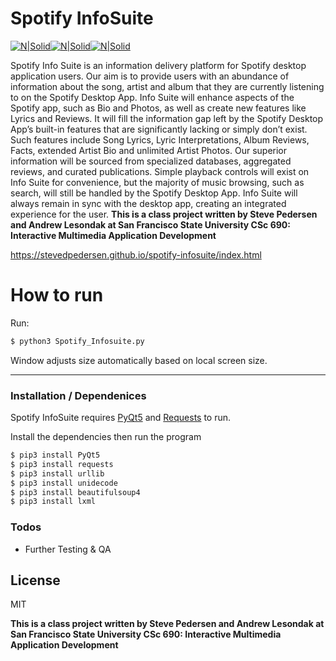 # Spotify InfoSuite

[![N|Solid](https://stevedpedersen.github.io/spotify-infosuite/img/info-icon.png)](https://stevedpedersen.github.io/spotify-infosuite/index.html)[![N|Solid](https://www.python.org/static/opengraph-icon-200x200.png)](https://www.python.org)[![N|Solid](https://avatars0.githubusercontent.com/u/159455?v=4&s=200)](https://www.riverbankcomputing.com/software/pyqt)

Spotify Info Suite is an information delivery platform for Spotify desktop application users. Our aim is to provide users with an abundance of information about the song, artist and album that they are currently listening to on the Spotify Desktop App. Info Suite will enhance aspects of the Spotify app, such as Bio and Photos, as well as create new features like Lyrics and Reviews. It will fill the information gap left by the Spotify Desktop App’s built-in features that are significantly lacking or simply don’t exist. Such features include Song Lyrics, Lyric Interpretations, Album Reviews, Facts, extended Artist Bio and unlimited Artist Photos. Our superior information will be sourced from specialized databases, aggregated reviews, and curated publications. Simple playback controls will exist on Info Suite for convenience, but the majority of music browsing, such as search, will still be handled by the Spotify Desktop App. Info Suite will always remain in sync with the desktop app, creating an integrated experience for the user. **This is a class project written by Steve Pedersen and Andrew Lesondak at San Francisco State University CSc 690: Interactive Multimedia Application Development**

https://stevedpedersen.github.io/spotify-infosuite/index.html

# How to run

Run:
```sh
$ python3 Spotify_Infosuite.py
```
Window adjusts size automatically based on local screen size.

---
### Installation / Dependenices

Spotify InfoSuite requires [PyQt5](https://www.riverbankcomputing.com/software/pyqt/download5) and [Requests](https://github.com/requests/requests) to run.

Install the dependencies then run the program

```sh
$ pip3 install PyQt5
$ pip3 install requests
$ pip3 install urllib
$ pip3 install unidecode
$ pip3 install beautifulsoup4
$ pip3 install lxml

```

### Todos

 - Further Testing & QA

License
----

MIT


**This is a class project written by Steve Pedersen and Andrew Lesondak at San Francisco State University CSc 690: Interactive Multimedia Application Development**
